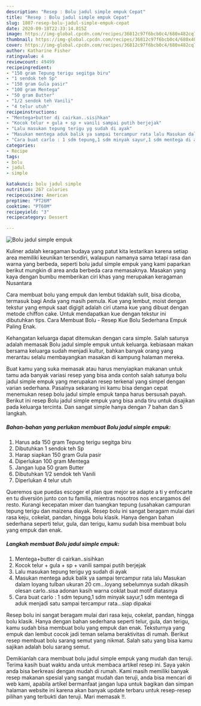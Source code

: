 ```yaml
---
description: "Resep : Bolu jadul simple empuk Cepat"
title: "Resep : Bolu jadul simple empuk Cepat"
slug: 1807-resep-bolu-jadul-simple-empuk-cepat
date: 2020-09-18T22:33:14.815Z
image: https://img-global.cpcdn.com/recipes/36812c97f6bcb0c4/680x482cq70/bolu-jadul-simple-empuk-foto-resep-utama.jpg
thumbnail: https://img-global.cpcdn.com/recipes/36812c97f6bcb0c4/680x482cq70/bolu-jadul-simple-empuk-foto-resep-utama.jpg
cover: https://img-global.cpcdn.com/recipes/36812c97f6bcb0c4/680x482cq70/bolu-jadul-simple-empuk-foto-resep-utama.jpg
author: Katharine Fisher
ratingvalue: 4
reviewcount: 49499
recipeingredient:
- "150 gram Tepung terigu segitga biru"
- "1 sendok teh Sp"
- "150 gram Gula pasir"
- "100 gram Mentega"
- "50 gram Butter"
- "1/2 sendok teh Vanili"
- "4 telur utuh"
recipeinstructions:
- "Mentega+butter di cairkan..sisihkan"
- "Kocok telur + gula + sp + vanili sampai putih berjejak"
- "Lalu masukan tepung terigu yg sudah di ayak"
- "Masukan mentega aduk balik ya sampai tercampur rata lalu Masukan dalam loyang tulban ukuran 20 cm...loyang sebelumnya sudah dikasih olesan carlo..sisa adonan kasih warna coklat buat motif diatasnya"
- "Cara buat carlo : 1 sdm tepung,1 sdm minyak sayur,1 sdm mentega di aduk menjadi satu sampai tercampur rata...siap dipakai"
categories:
- Recipe
tags:
- bolu
- jadul
- simple

katakunci: bolu jadul simple 
nutrition: 267 calories
recipecuisine: American
preptime: "PT26M"
cooktime: "PT60M"
recipeyield: "3"
recipecategory: Dessert

---
```



![Bolu jadul simple empuk](https://img-global.cpcdn.com/recipes/36812c97f6bcb0c4/680x482cq70/bolu-jadul-simple-empuk-foto-resep-utama.jpg)

Kuliner adalah keragaman budaya yang patut kita lestarikan karena setiap area memiliki keunikan tersendiri, walaupun namanya sama tetapi rasa dan warna yang berbeda, seperti bolu jadul simple empuk yang kami paparkan berikut mungkin di area anda berbeda cara memasaknya. Masakan yang kaya dengan bumbu memberikan ciri khas yang merupakan keragaman Nusantara

Cara membuat bolu yang empuk dan lembut tidaklah sulit, bisa dicoba, termasuk bagi Anda yang masih pemula. Kue yang lembut, moist dengan tekstur yang empuk saat digigit adalah ciri utama kue yang dibuat dengan metode chiffon cake. Untuk mendapatkan kue dengan tekstur ini dibutuhkan tips. Cara Membuat Bolu - Resep Kue Bolu Sederhana Empuk Paling Enak.

Kehangatan keluarga dapat ditemukan dengan cara simple. Salah satunya adalah memasak Bolu jadul simple empuk untuk keluarga. kebiasaan makan bersama keluarga sudah menjadi kultur, bahkan banyak orang yang merantau selalu membayangkan masakan di kampung halaman mereka.

Buat kamu yang suka memasak atau harus menyiapkan makanan untuk tamu ada banyak variasi resep yang bisa anda contoh salah satunya bolu jadul simple empuk yang merupakan resep terkenal yang simpel dengan varian sederhana. Pasalnya sekarang ini kamu bisa dengan cepat menemukan resep bolu jadul simple empuk tanpa harus bersusah payah.
Berikut ini resep Bolu jadul simple empuk yang bisa anda tiru untuk disajikan pada keluarga tercinta. Dan sangat simple hanya dengan 7 bahan dan 5 langkah.


<!--inarticleads1-->

##### Bahan-bahan yang perlukan membuat Bolu jadul simple empuk:

1. Harus ada 150 gram Tepung terigu segitga biru
1. Dibutuhkan 1 sendok teh Sp
1. Harap siapkan 150 gram Gula pasir
1. Diperlukan 100 gram Mentega
1. Jangan lupa 50 gram Butter
1. Dibutuhkan 1/2 sendok teh Vanili
1. Diperlukan 4 telur utuh


Queremos que puedas escoger el plan que mejor se adapte a ti y enfocarte en tu diversión junto con tu familia, mientras nosotros nos encargamos del resto. Kurangi kecepatan mixer dan tuangkan tepung (usahakan campuran tepung terigu dan maizena diayak. Resep bolu ini sangat beragam mulai dari rasa keju, cokelat, pandan, hingga bolu klasik. Hanya dengan bahan sederhana seperti telur, gula, dan terigu, kamu sudah bisa membuat bolu yang empuk dan enak. 

<!--inarticleads2-->

##### Langkah membuat  Bolu jadul simple empuk:

1. Mentega+butter di cairkan..sisihkan
1. Kocok telur + gula + sp + vanili sampai putih berjejak
1. Lalu masukan tepung terigu yg sudah di ayak
1. Masukan mentega aduk balik ya sampai tercampur rata lalu Masukan dalam loyang tulban ukuran 20 cm...loyang sebelumnya sudah dikasih olesan carlo..sisa adonan kasih warna coklat buat motif diatasnya
1. Cara buat carlo : 1 sdm tepung,1 sdm minyak sayur,1 sdm mentega di aduk menjadi satu sampai tercampur rata...siap dipakai


Resep bolu ini sangat beragam mulai dari rasa keju, cokelat, pandan, hingga bolu klasik. Hanya dengan bahan sederhana seperti telur, gula, dan terigu, kamu sudah bisa membuat bolu yang empuk dan enak. Teksturnya yang empuk dan lembut cocok jadi teman selama beraktivitas di rumah. Berikut resep membuat bolu sarang semut yang nikmat. Salah satu yang bisa kamu sajikan adalah bolu sarang semut. 

Demikianlah cara membuat bolu jadul simple empuk yang mudah dan teruji. Terima kasih buat waktu anda untuk membaca artikel resep ini. Saya yakin anda bisa berkreasi dengan mudah di rumah. Kami masih memiliki banyak resep makanan spesial yang sangat mudah dan teruji, anda bisa mencari di web kami, apabila artikel bermanfaat jangan lupa untuk bagikan dan simpan halaman website ini karena akan banyak update terbaru untuk resep-resep pilihan yang terbukti dan teruji. Mari memasak !!. 
